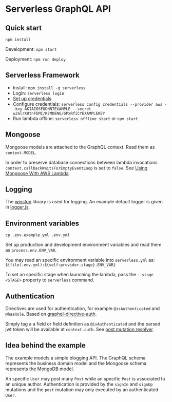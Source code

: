 # Serverless GraphQL API

## Quick start

`npm install`

Development: `npm start`

Deployment: `npm run deploy`

## Serverless Framework

* Install: `npm install -g serverless`
* Login: `serverless login`
* [Set up credentials](https://serverless.com/framework/docs/providers/aws/guide/credentials/)
* Configure credentials: `serverless config credentials --provider aws --key AKIAIOSFODNN7EXAMPLE --secret wJalrXUtnFEMI/K7MDENG/bPxRfiCYEXAMPLEKEY`
* Run lambda offline: `serverless offline start` or `npm start`

## Mongoose

Mongoose models are attached to the GraphQL context. Read them as `context.MODEL`.

In order to preserve database connections between lambda invocations `context.callbackWaitsForEmptyEventLoop` is set to `false`. See [Using Mongoose With AWS Lambda](https://mongoosejs.com/docs/lambda.html).

## Logging

The [winston](https://github.com/winstonjs/winston) library is used for logging. An example default logger is given in [logger.js](src/utils/logger.js).

## Environment variables

`cp .env.example.yml .env.yml`

Set up production and development environment variables and read them as `process.env.ENV_VAR`.

You may read an specific environment variable into `serverless.yml` as: `${file(.env.yml):${self:provider.stage}.ENV_VAR}`

To set an specific stage when launching the lambda, pass the `--stage <STAGE>` property to `serverless` command.

## Authentication

Directives are used for authentication, for example `@isAuthenticated` and `@hasRole`. Based on [graphql-directive-auth](https://github.com/graphql-community/graphql-directive-auth#what-default-means-and-what-i-need-to-do).

Simply tag a a field or field definition as `@isAuthenticated` and the parsed jwt token will be available at `context.auth`. See [post mutation resolver](src/resolvers/Mutation.js).

## Idea behind the example

The example models a simple blogging API. The GraphQL schema represents the business domain model and the Mongoose schema represents the MongoDB model.

An specific `User` may post many `Post` while an specific `Post` is associated to an unique author. Authentication is provided by the `signIn` and `signUp` mutations and the `post` mutation may only executed by an authenticated `User`.

